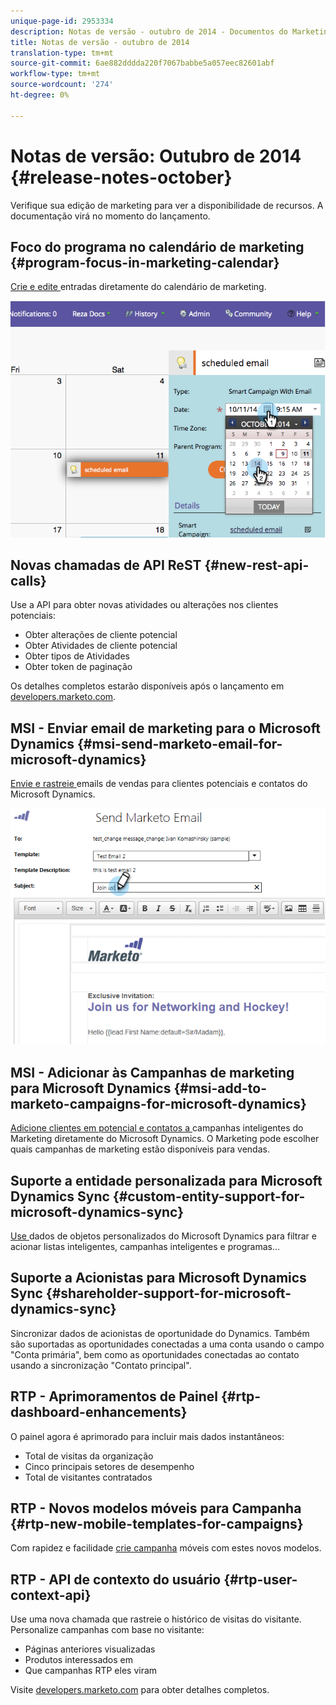 ```yaml
---
unique-page-id: 2953334
description: Notas de versão - outubro de 2014 - Documentos do Marketing - Documentação do produto
title: Notas de versão - outubro de 2014
translation-type: tm+mt
source-git-commit: 6ae882dddda220f7067babbe5a057eec82601abf
workflow-type: tm+mt
source-wordcount: '274'
ht-degree: 0%

---
```



# Notas de versão: Outubro de 2014 {#release-notes-october}

Verifique sua edição de marketing para ver a disponibilidade de recursos. A documentação virá no momento do lançamento.

## Foco do programa no calendário de marketing {#program-focus-in-marketing-calendar}

[Crie e edite ](../../product-docs/core-marketo-concepts/marketing-calendar/understanding-the-calendar/understand-enable-program-focus.md) entradas diretamente do calendário de marketing.

![](assets/image2014-10-20-11-3a48-3a51.png)

## Novas chamadas de API ReST {#new-rest-api-calls}

Use a API para obter novas atividades ou alterações nos clientes potenciais:

* Obter alterações de cliente potencial
* Obter Atividades de cliente potencial
* Obter tipos de Atividades
* Obter token de paginação

Os detalhes completos estarão disponíveis após o lançamento em [developers.marketo.com](https://developers.marketo.com/documentation/rest/).

## MSI - Enviar email de marketing para o Microsoft Dynamics {#msi-send-marketo-email-for-microsoft-dynamics}

[Envie e rastreie ](../../product-docs/marketo-sales-insight/msi-for-microsoft-dynamics/setting-up-and-using/send-a-marketo-sales-email-from-microsoft-dynamics.md) emails de vendas para clientes potenciais e contatos do Microsoft Dynamics.

![](assets/image2014-10-20-11-3a49-3a25.png)

## MSI - Adicionar às Campanhas de marketing para Microsoft Dynamics {#msi-add-to-marketo-campaigns-for-microsoft-dynamics}

[Adicione clientes em potencial e contatos a ](../../product-docs/marketo-sales-insight/msi-for-microsoft-dynamics/setting-up-and-using/add-a-lead-contact-to-a-marketo-campaign-from-microsoft-dynamics.md) campanhas inteligentes do Marketing diretamente do Microsoft Dynamics. O Marketing pode escolher quais campanhas de marketing estão disponíveis para vendas.

## Suporte a entidade personalizada para Microsoft Dynamics Sync {#custom-entity-support-for-microsoft-dynamics-sync}

[Use ](../../product-docs/crm-sync/microsoft-dynamics-sync/microsoft-dynamics-sync-details/microsoft-dynamics-sync-custom-entity-sync/enable-sync-for-a-custom-entity.md) dados de objetos personalizados do Microsoft Dynamics para filtrar e acionar listas inteligentes, campanhas inteligentes e programas...

## Suporte a Acionistas para Microsoft Dynamics Sync {#shareholder-support-for-microsoft-dynamics-sync}

Sincronizar dados de acionistas de oportunidade do Dynamics. Também são suportadas as oportunidades conectadas a uma conta usando o campo &quot;Conta primária&quot;, bem como as oportunidades conectadas ao contato usando a sincronização &quot;Contato principal&quot;.

## RTP - Aprimoramentos de Painel {#rtp-dashboard-enhancements}

O painel agora é aprimorado para incluir mais dados instantâneos:

* Total de visitas da organização
* Cinco principais setores de desempenho
* Total de visitantes contratados

## RTP - Novos modelos móveis para Campanha {#rtp-new-mobile-templates-for-campaigns}

Com rapidez e facilidade [crie campanha](../../product-docs/web-personalization/using-templates/using-templates-to-create-web-campaigns.md) móveis com estes novos modelos.

## RTP - API de contexto do usuário {#rtp-user-context-api}

Use uma nova chamada que rastreie o histórico de visitas do visitante. Personalize campanhas com base no visitante:

* Páginas anteriores visualizadas
* Produtos interessados em
* Que campanhas RTP eles viram

Visite [developers.marketo.com](https://developers.marketo.com/documentation/websites/rtp-js-api/) para obter detalhes completos.

